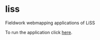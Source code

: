 # liss
Fieldwork webmapping applications of LiSS

To run the application click [here](https://pedro-andrade-inpe.github.io/liss/en/fieldworkWebMap/index.html).
